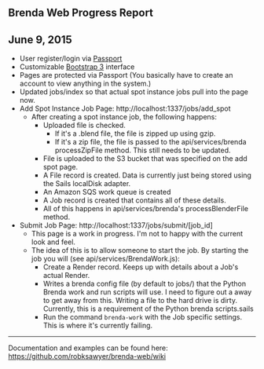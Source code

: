 Brenda Web Progress Report
------------------------------------------------------------

## June 9, 2015

- User register/login via [Passport](http://passportjs.org/)
- Customizable [Bootstrap 3](http://getbootstrap.com/) interface
- Pages are protected via Passport (You basically have to create an account to view anything in the system.)
- Updated jobs/index so that actual spot instance jobs pull into the page now.
- Add Spot Instance Job Page: http://localhost:1337/jobs/add_spot
	- After creating a spot instance job, the following happens:
		- Uploaded file is checked.
			- If it's a .blend file, the file is zipped up using gzip.
			- If it's a zip file, the file is passed to the api/services/brenda processZipFile method. This still needs to be updated.
		- File is uploaded to the S3 bucket that was specified on the add spot page.
		- A File record is created. Data is currently just being stored using the Sails localDisk adapter.
		- An Amazon SQS work queue is created
		- A Job record is created that contains all of these details.
		- All of this happens in api/services/brenda's processBlenderFile method.
- Submit Job Page: http://localhost:1337/jobs/submit/[job_id]
	- This page is a work in progress. I'm not to happy with the current look and feel.
	- The idea of this is to allow someone to start the job. By starting the job you will (see api/services/BrendaWork.js):
		- Create a Render record. Keeps up with details about a Job's actual Render.
		- Writes a brenda config file (by default to jobs/) that the Python Brenda work and run scripts will use. I need to figure out a away to get away from this. Writing a file to the hard drive is dirty. Currently, this is a requirement of the Python brenda scripts.sails
		- Run the command `brenda-work` with the Job specific settings. This is where it's currently failing.





------------------------------------------------------------
Documentation and examples can be found here:
https://github.com/robksawyer/brenda-web/wiki


